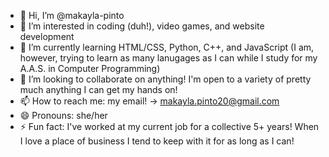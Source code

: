 - 👋 Hi, I’m @makayla-pinto
- 👀 I’m interested in coding (duh!), video games, and website development
- 🌱 I’m currently learning HTML/CSS, Python, C++, and JavaScript (I am, however, trying to learn as many lanugages as I can while I study for my A.A.S. in Computer Programming)
- 💞️ I’m looking to collaborate on anything! I'm open to a variety of pretty much anything I can get my hands on!
- 📫 How to reach me: my email! -> makayla.pinto20@gmail.com
- 😄 Pronouns: she/her
- ⚡ Fun fact: I've worked at my current job for a collective 5+ years! When I love a place of business I tend to keep with it for as long as I can!

<!---
makayla-pinto/makayla-pinto is a ✨ special ✨ repository because its `README.md` (this file) appears on your GitHub profile.
You can click the Preview link to take a look at your changes.
--->
